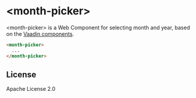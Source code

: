 # &lt;month-picker&gt;

&lt;month-picker&gt; is a Web Component for selecting month and year, based on the [Vaadin components](https://vaadin.com/components).


```html
<month-picker>
  ...
</month-picker>
```

## License

Apache License 2.0
